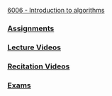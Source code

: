 [6006 - Introduction to algorithms](https://ocw.mit.edu/courses/electrical-engineering-and-computer-science/6-006-introduction-to-algorithms-fall-2011/index.htm)

### [Assignments](https://ocw.mit.edu/courses/electrical-engineering-and-computer-science/6-006-introduction-to-algorithms-fall-2011/assignments/)

### [Lecture Videos](https://ocw.mit.edu/courses/electrical-engineering-and-computer-science/6-006-introduction-to-algorithms-fall-2011/lecture-videos/)

### [Recitation Videos](https://ocw.mit.edu/courses/electrical-engineering-and-computer-science/6-006-introduction-to-algorithms-fall-2011/recitation-videos/)

### [Exams](https://ocw.mit.edu/courses/electrical-engineering-and-computer-science/6-006-introduction-to-algorithms-fall-2011/exams/)
